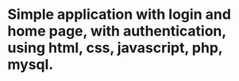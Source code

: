 # Simple application with login and home page, with authentication, using html, css, javascript, php, mysql.
